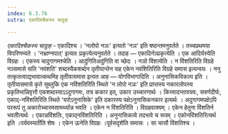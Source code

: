 ```yaml
---
index: 6.3.76
sutra: एकादिश्चैकस्य चादुक्

---
```

_एकादिश्चैकस्य चादुक्_ - एकादिश्च । 'नलोपो नञः' इत्यतो 'नञ' इति षष्ठन्तमनुवर्तते । तच्चप्रथमया विपरिणम्यते । 'नभ्राण्नपात्' इत्यतः प्रकृत्येत्यनुवर्तते । तदाह — एकादिर्नञ्प्रकृत्येति । एक आदिर्यस्येति विग्रहः । एकस्य चादुगागमश्चेति । आदु॑गितिअदु॑गिति वा च्छेदः । नञो विंशत्येति । न विंशतिरिति विग्रहे नञ्समासे सति 'नवंशति' शब्दस्यैकशब्देन तृतीयान्तेन सह एकेन नवंशितिरिति विग्रहे समास इत्यन्वयः । ननु तत्कृतत्वाद्यभावात्कथमिह तृतीयासमास इत्यत आह — योगविभागादिति । अनुनासिकविकल्प इति । तृतीयासमासे कृते सुब्लुकि एक नविंशतिरिति स्थिते 'न लोपो नञः' इति प्राप्तस्य नकारलोपस्य प्रकृतिभान्निवृत्तौ एकशब्दस्याऽऽदुगागमः, तत्र ककार इत्, उकार उच्चारणार्थः । कित्त्वादन्तावयवः, सवर्णदीर्घः, एकाद्-नविंशतिरिति स्थिते 'यरोऽनुनासिके' इति दकारस्य पक्षेऽनुनासिकनकार इत्यर्थः । अदुगागमपक्षेऽपि पररूपं तु अकारोच्चारमसामर्थ्यान्न भवति । एकेन न विंशतिरिति । विग्रहवाक्यम् । एकेन हेतुना विंशतिर्न भवतीत्यर्थः । एकान्नविंशतिः, एकाद्नविंशतिरिति । अनुनासिकत्वे तदभावे च रूपम् । एकोनविंशतिरित्यर्थ इति ।पर्यवस्यती॑ति शेषः । एकेन ऊनेति विग्रहः ।पूर्वसदृशे॑ति समासः । सा चासौ विंशतिश्च । 